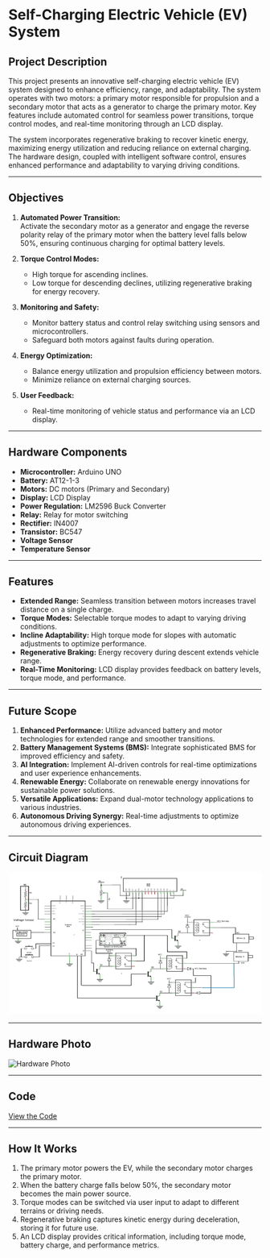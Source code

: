 # Self-Charging Electric Vehicle (EV) System

## Project Description
This project presents an innovative self-charging electric vehicle (EV) system designed to enhance efficiency, range, and adaptability. The system operates with two motors: a primary motor responsible for propulsion and a secondary motor that acts as a generator to charge the primary motor. Key features include automated control for seamless power transitions, torque control modes, and real-time monitoring through an LCD display.  

The system incorporates regenerative braking to recover kinetic energy, maximizing energy utilization and reducing reliance on external charging. The hardware design, coupled with intelligent software control, ensures enhanced performance and adaptability to varying driving conditions.

---

## Objectives
1. **Automated Power Transition:**  
   Activate the secondary motor as a generator and engage the reverse polarity relay of the primary motor when the battery level falls below 50%, ensuring continuous charging for optimal battery levels.
   
2. **Torque Control Modes:**  
   - High torque for ascending inclines.  
   - Low torque for descending declines, utilizing regenerative braking for energy recovery.  

3. **Monitoring and Safety:**  
   - Monitor battery status and control relay switching using sensors and microcontrollers.  
   - Safeguard both motors against faults during operation.  

4. **Energy Optimization:**  
   - Balance energy utilization and propulsion efficiency between motors.  
   - Minimize reliance on external charging sources.  

5. **User Feedback:**  
   - Real-time monitoring of vehicle status and performance via an LCD display.

---

## Hardware Components
- **Microcontroller:** Arduino UNO  
- **Battery:** AT12-1-3  
- **Motors:** DC motors (Primary and Secondary)  
- **Display:** LCD Display  
- **Power Regulation:** LM2596 Buck Converter  
- **Relay:** Relay for motor switching  
- **Rectifier:** IN4007  
- **Transistor:** BC547  
- **Voltage Sensor**  
- **Temperature Sensor**

---

## Features
- **Extended Range:** Seamless transition between motors increases travel distance on a single charge.  
- **Torque Modes:** Selectable torque modes to adapt to varying driving conditions.  
- **Incline Adaptability:** High torque mode for slopes with automatic adjustments to optimize performance.  
- **Regenerative Braking:** Energy recovery during descent extends vehicle range.  
- **Real-Time Monitoring:** LCD display provides feedback on battery levels, torque mode, and performance.  

---

## Future Scope
1. **Enhanced Performance:** Utilize advanced battery and motor technologies for extended range and smoother transitions.  
2. **Battery Management Systems (BMS):** Integrate sophisticated BMS for improved efficiency and safety.  
3. **AI Integration:** Implement AI-driven controls for real-time optimizations and user experience enhancements.  
4. **Renewable Energy:** Collaborate on renewable energy innovations for sustainable power solutions.  
5. **Versatile Applications:** Expand dual-motor technology applications to various industries.  
6. **Autonomous Driving Synergy:** Real-time adjustments to optimize autonomous driving experiences.  

---

## Circuit Diagram
![Circuit Diagram](https://github.com/Shreyaswini-2/Self-Charging-EV-BMS-Dual-Motor/blob/main/EV%20Circuit%20diagram.png)  

---

## Hardware Photo
![Hardware Photo](link-to-hardware-photo.png)  

---

## Code
[View the Code](link-to-code-folder)  

---

## How It Works
1. The primary motor powers the EV, while the secondary motor charges the primary motor.  
2. When the battery charge falls below 50%, the secondary motor becomes the main power source.  
3. Torque modes can be switched via user input to adapt to different terrains or driving needs.  
4. Regenerative braking captures kinetic energy during deceleration, storing it for future use.  
5. An LCD display provides critical information, including torque mode, battery charge, and performance metrics.
